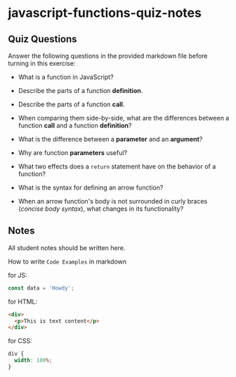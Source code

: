 # javascript-functions-quiz-notes

## Quiz Questions

Answer the following questions in the provided markdown file before turning in this exercise:

- What is a function in JavaScript?

- Describe the parts of a function **definition**.

- Describe the parts of a function **call**.

- When comparing them side-by-side, what are the differences between a function **call** and a function **definition**?

- What is the difference between a **parameter** and an **argument**?

- Why are function **parameters** useful?

- What two effects does a `return` statement have on the behavior of a function?

- What is the syntax for defining an arrow function?

- When an arrow function's body is not surrounded in curly braces (_concise body syntax_), what changes in its functionality?

## Notes

All student notes should be written here.

How to write `Code Examples` in markdown

for JS:

```javascript
const data = 'Howdy';
```

for HTML:

```html
<div>
  <p>This is text content</p>
</div>
```

for CSS:

```css
div {
  width: 100%;
}
```
